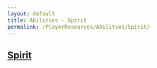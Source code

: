 ```yaml
---
layout: default
title: Abilities - Spirit
permalink: /PlayerResources/Abilities/Spirit/
---
```

## [Spirit](#Spirit)
